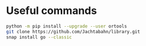 

# Useful commands

```sh
python -m pip install --upgrade --user ortools
git clone https://github.com/Jachtabahn/library.git
snap install go --classic
```
